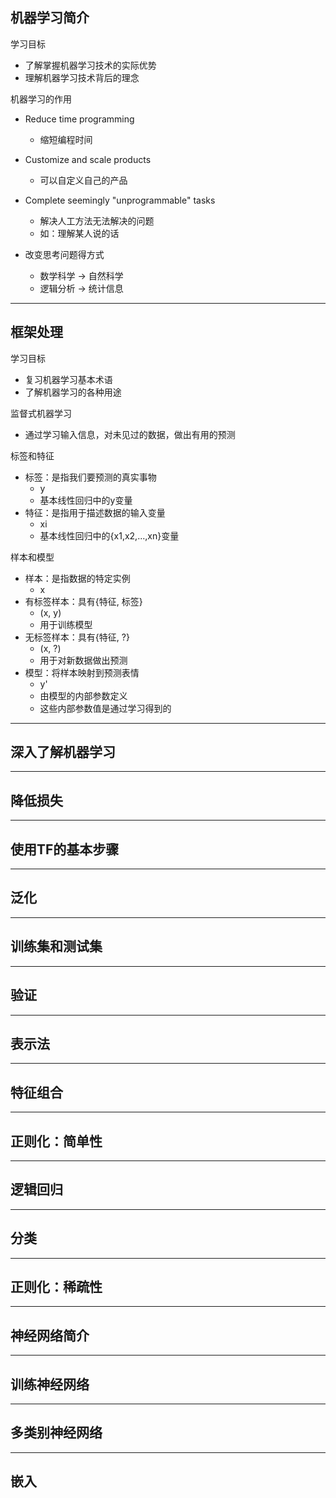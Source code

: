 ## 机器学习简介

学习目标
- 了解掌握机器学习技术的实际优势
- 理解机器学习技术背后的理念

机器学习的作用
- Reduce time programming
    - 缩短编程时间
- Customize and scale products
    - 可以自定义自己的产品
- Complete seemingly "unprogrammable" tasks
    - 解决人工方法无法解决的问题
    - 如：理解某人说的话

- 改变思考问题得方式
    - 数学科学 → 自然科学
    - 逻辑分析 → 统计信息
    
*********************************************

## 框架处理

学习目标
- 复习机器学习基本术语
- 了解机器学习的各种用途

监督式机器学习
- 通过学习输入信息，对未见过的数据，做出有用的预测

标签和特征
- 标签：是指我们要预测的真实事物
    - y
    - 基本线性回归中的y变量
- 特征：是指用于描述数据的输入变量
    - xi
    - 基本线性回归中的{x1,x2,...,xn}变量

样本和模型
- 样本：是指数据的特定实例
    - x
- 有标签样本：具有{特征, 标签}
    - (x, y)
    - 用于训练模型
- 无标签样本：具有{特征, ?}
    - (x, ?)
    - 用于对新数据做出预测
- 模型：将样本映射到预测表情
    - y'
    - 由模型的内部参数定义
    - 这些内部参数值是通过学习得到的

*********************************************

## 深入了解机器学习

*********************************************

## 降低损失

*********************************************

## 使用TF的基本步骤

*********************************************

## 泛化

*********************************************

## 训练集和测试集

*********************************************

## 验证

*********************************************

## 表示法

*********************************************

## 特征组合

*********************************************

## 正则化：简单性

*********************************************

## 逻辑回归

*********************************************

## 分类

*********************************************

## 正则化：稀疏性

*********************************************

## 神经网络简介

*********************************************

## 训练神经网络

*********************************************

## 多类别神经网络

*********************************************

## 嵌入
